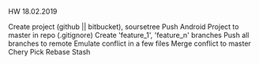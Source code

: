 HW 18.02.2019

Create project (github || bitbucket), soursetree
Push Android Project to master in repo (.gitignore)
Create 'feature_1', 'feature_n' branches
Push all branches to remote
Emulate conflict in a few files
Merge conflict to master
Chery Pick
Rebase
Stash